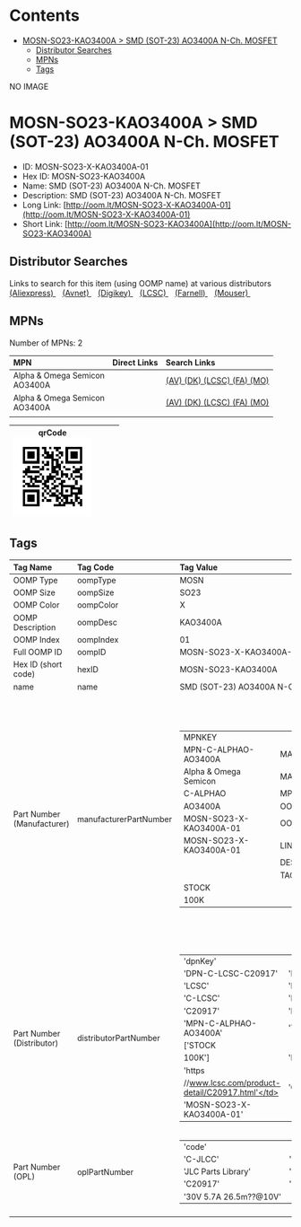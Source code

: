 



Contents
========

* [MOSN-SO23-KAO3400A > SMD (SOT-23) AO3400A N-Ch. MOSFET](#mosn-so23-kao3400a--smd-sot-23-ao3400a-n-ch-mosfet)
	* [Distributor Searches](#distributor-searches)
	* [MPNs](#mpns)
	* [Tags](#tags)
  
NO IMAGE  
# MOSN-SO23-KAO3400A > SMD (SOT-23) AO3400A N-Ch. MOSFET

- ID: MOSN-SO23-X-KAO3400A-01
- Hex ID: MOSN-SO23-KAO3400A
- Name: SMD (SOT-23) AO3400A N-Ch. MOSFET
- Description: SMD (SOT-23) AO3400A N-Ch. MOSFET
- Long Link: [http://oom.lt/MOSN-SO23-X-KAO3400A-01](http://oom.lt/MOSN-SO23-X-KAO3400A-01)
- Short Link: [http://oom.lt/MOSN-SO23-KAO3400A](http://oom.lt/MOSN-SO23-KAO3400A)

## Distributor Searches
  
Links to search for this item (using OOMP name) at various distributors  
[(Aliexpress) ](https://www.aliexpress.com/wholesale?SearchText=1117SMD+SOT-23+AO3400A+N-Ch.+MOSFET)&nbsp;&nbsp;&nbsp;[(Avnet) ](https://www.avnet.com/shop/us/search/SMD+SOT-23+AO3400A+N-Ch.+MOSFET)&nbsp;&nbsp;&nbsp;[(Digikey) ](https://www.digikey.co.uk/en/products/result?s=SMD+SOT-23+AO3400A+N-Ch.+MOSFET)&nbsp;&nbsp;&nbsp;[(LCSC) ](https://www.lcsc.com/search?q=SMD+SOT-23+AO3400A+N-Ch.+MOSFET)&nbsp;&nbsp;&nbsp;[(Farnell) ](https://uk.farnell.com/search?st=SMD+SOT-23+AO3400A+N-Ch.+MOSFET)&nbsp;&nbsp;&nbsp;[(Mouser) ](https://www.mouser.com/c/?q=SMD+SOT-23+AO3400A+N-Ch.+MOSFET)&nbsp;&nbsp;&nbsp;
## MPNs
  
Number of MPNs: 2  

|MPN|Direct Links|Search Links|
| :--- | :--- | :--- |
|Alpha & Omega Semicon<br>AO3400A||[(AV) ](https://www.avnet.com/shop/us/search/AO3400A)[(DK) ](https://www.digikey.co.uk/products/en?keywords=AO3400A)[(LCSC) ](https://www.lcsc.com/search?q=AO3400A)[(FA) ](https://uk.farnell.com/search?st=AO3400A)[(MO) ](https://www.mouser.com/c/?q=AO3400A)|
|Alpha & Omega Semicon<br>AO3400A||[(AV) ](https://www.avnet.com/shop/us/search/AO3400A)[(DK) ](https://www.digikey.co.uk/products/en?keywords=AO3400A)[(LCSC) ](https://www.lcsc.com/search?q=AO3400A)[(FA) ](https://uk.farnell.com/search?st=AO3400A)[(MO) ](https://www.mouser.com/c/?q=AO3400A)|
||||
  

|qrCode<br>[![](https://raw.githubusercontent.com/oomlout/oomlout_OOMP_parts_V2/main/MOSN/SO23/X/KAO3400A/01/qrCode_140.png)](https://github.com/oomlout/oomlout_OOMP_parts_V2/tree/main/MOSN/SO23/X/KAO3400A/01/qrCode.png)||||
| :---: | :---: | :---: | :---: |

## Tags
  

|Tag Name|Tag Code|Tag Value|
| :--- | :--- | :--- |
|OOMP Type|oompType|MOSN|
|OOMP Size|oompSize|SO23|
|OOMP Color|oompColor|X|
|OOMP Description|oompDesc|KAO3400A|
|OOMP Index|oompIndex|01|
|Full OOMP ID|oompID|MOSN-SO23-X-KAO3400A-01|
|Hex ID (short code)|hexID|MOSN-SO23-KAO3400A|
|name|name|SMD (SOT-23) AO3400A N-Ch. MOSFET|
|Part Number (Manufacturer)|manufacturerPartNumber|<table><tr><td>MPNKEY</td></tr><tr><td> MPN-C-ALPHAO-AO3400A</td><td> MANUFACTURER</td></tr><tr><td> Alpha & Omega Semicon</td><td> MANUCODE</td></tr><tr><td> C-ALPHAO</td><td> MPN</td></tr><tr><td> AO3400A</td><td> OOMPIDPARTIAL</td></tr><tr><td> MOSN-SO23-X-KAO3400A-01</td><td> OOMPID</td></tr><tr><td> MOSN-SO23-X-KAO3400A-01</td><td> LINK</td></tr><tr><td> </td><td> DESCRIPTION</td></tr><tr><td> </td><td> TAGS</td></tr><tr><td> STOCK</td></tr><tr><td>100K</td></tr></table></td><td> <table><tr><td>MPNKEY</td></tr><tr><td> MPN-C-ALPHAO-AO3400A</td><td> MANUFACTURER</td></tr><tr><td> Alpha & Omega Semicon</td><td> MANUCODE</td></tr><tr><td> C-ALPHAO</td><td> MPN</td></tr><tr><td> AO3400A</td><td> OOMPIDPARTIAL</td></tr><tr><td> MOSN-SO23-X-KAO3400A-01</td><td> OOMPID</td></tr><tr><td> MOSN-SO23-X-KAO3400A-01</td><td> LINK</td></tr><tr><td> </td><td> DESCRIPTION</td></tr><tr><td> </td><td> TAGS</td></tr><tr><td> STOCK</td></tr><tr><td>100K</td></tr></table>|
|Part Number (Distributor)|distributorPartNumber|<table><tr><td>'dpnKey'</td></tr><tr><td> 'DPN-C-LCSC-C20917'</td><td> 'DISTRIBUTOR'</td></tr><tr><td> 'LCSC'</td><td> 'DISTRCODE'</td></tr><tr><td> 'C-LCSC'</td><td> 'DPN'</td></tr><tr><td> 'C20917'</td><td> 'MPN'</td></tr><tr><td> 'MPN-C-ALPHAO-AO3400A'</td><td> 'TAGS'</td></tr><tr><td> ['STOCK</td></tr><tr><td>100K']</td><td> 'LINK'</td></tr><tr><td> 'https</td></tr><tr><td>//www.lcsc.com/product-detail/C20917.html'</td><td> 'OOMPID'</td></tr><tr><td> 'MOSN-SO23-X-KAO3400A-01'</td></tr></table>|
|Part Number (OPL)|oplPartNumber|<table><tr><td>'code'</td></tr><tr><td> 'C-JLCC'</td><td> 'name'</td></tr><tr><td> 'JLC Parts Library'</td><td> 'partID'</td></tr><tr><td> 'C20917'</td><td> 'partName'</td></tr><tr><td> '30V 5.7A 26.5m??@10V'</td></tr></table>|
||||
